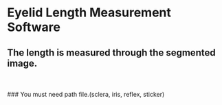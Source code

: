 # Eyelid Length Measurement Software


## The length is measured through the segmented image.
<br>
<br>
### You must need path file.(sclera, iris, reflex, sticker)
